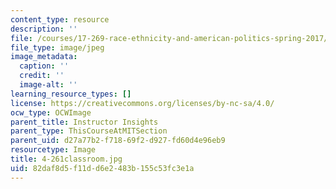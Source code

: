 ```yaml
---
content_type: resource
description: ''
file: /courses/17-269-race-ethnicity-and-american-politics-spring-2017/82daf8d5f11dd6e2483b155c53fc3e1a_4-261classroom.jpg
file_type: image/jpeg
image_metadata:
  caption: ''
  credit: ''
  image-alt: ''
learning_resource_types: []
license: https://creativecommons.org/licenses/by-nc-sa/4.0/
ocw_type: OCWImage
parent_title: Instructor Insights
parent_type: ThisCourseAtMITSection
parent_uid: d27a77b2-f718-69f2-d927-fd60d4e96eb9
resourcetype: Image
title: 4-261classroom.jpg
uid: 82daf8d5-f11d-d6e2-483b-155c53fc3e1a
---
```

